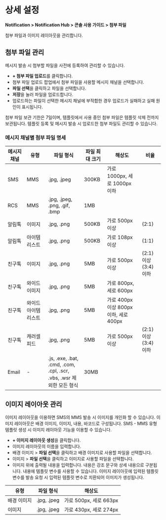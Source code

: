 <style>
.page__rnb .lst_rnb_item .rnb_item:first-of-type a {
    display: inline !important;
}
</style>
<h1>상세 설정</h1>

**Notification > Notification Hub > 콘솔 사용 가이드 > 첨부 파일**

첨부 파일과 이미지 레이아웃을 관리합니다. 

<span id="attachment-management"></span>

## 첨부 파일 관리

메시지 발송 시 첨부할 파일을 사전에 등록하여 관리할 수 있습니다.

* **+ 첨부 파일 업로드**를 클릭합니다.
* 첨부 파일 업로드 팝업에서 첨부 파일을 사용할 메시지 채널을 선택합니다.
* **파일 선택**을 클릭하고 파일을 선택합니다.
* **저장**을 눌러 파일을 업로드합니다.
* 업로드하는 파일이 선택한 메시지 채널에 부적합한 경우 업로드가 실패하고 실패 원인이 표시됩니다.

첨부 파일 보관 기한은 7일이며, 템플릿에서 사용 중인 첨부 파일은 템플릿 삭제 전까지 보관됩니다.
템플릿 등록 및 메시지 발송 시 업로드한 첨부 파일도 관리할 수 있습니다.


### 메시지 채널별 첨부 파일 명세

| 메시지 채널 | 유형             | 파일 형식                                               | 파일 최대 크기 | 해상도                           | 비율                          |
| ----------- | ---------------- | ------------------------------------------------------- | ------------- | -------------------------------- | ----------------------------- |
| SMS         | MMS              | .jpg, .jpeg                                             | 300KB         | 가로 1000px, 세로 1000px 이하    |                               |
| RCS         | MMS              | .jpg, .jpeg, .png, .gif, .bmp                           | 1MB           |                                  |                               |
| 알림톡      | 이미지           | .jpg, .png                                              | 500KB         | 가로 500px 이상                  | (2:1)                         |
| 알림톡      | 아이템 리스트    | .jpg, .png                                              | 500KB         | 가로 108px 이상                  | (1:1)                         |
| 친구톡      | 이미지           | .jpg, .png                                              | 5MB           | 가로 500px 이상                  | (2:1) 이상 (3:4) 이하         |
| 친구톡      | 와이드 이미지    | .jpg, .png                                              | 5MB           | 가로 800px, 세로 600px           |                               |
| 친구톡      | 와이드 아이템 리스트 | .jpg, .png                                          | 5MB           | 가로 400px 이상 800px 이하, 세로 400px |                               |
| 친구톡      | 캐러셀 피드      | .jpg, .png                                              | 5MB           | 가로 500px 이상                  | (2:1) 이상 (3:4) 이하         |
| Email       | -                | .js, .exe, .bat, .cmd, .com, .cpl, .scr, .vbs, .wsr 제외한 모든 형식 | 30MB          |                                  |                               |

## 이미지 레이아웃 관리

이미지 레이아웃을 이용하면 SMS의 MMS 발송 시 이미지를 개인화 할 수 있습니다. 이미지 레이아웃은 배경 이미지, 이미지, 내용, 바코드로 구성됩니다. SMS - MMS 유형 템플릿 생성 시 이미지 레이아웃 기능을 이용할 수 있습니다.

* **+ 이미지 레이아웃 생성**을 클릭합니다.
* 이미지 레이아웃의 이름을 입력합니다.
* 배경 이미지 >  **파일 선택**을 클릭하고 배경 이미지로 사용할 파일을 선택합니다.
* 이미지 > **파일 선택**을 클릭하고 이미지로 사용할 파일을 선택합니다.
* 이미지 위에 출력될 내용을 입력합니다. 내용은 강조 문구와 상세 내용으로 구분됩니다. 내용에 템플릿 변수를 사용할 수 있습니다. 이미지 레이아웃에 입력된 템플릿 변수를 발송 요청 시 입력된 템플릿 변수로 치환되어 이미지가 생성됩니다.

| 유형 | 파일 형식 | 해상도 |
| - | - | - |
| 배경 이미지 | .jpg, .jpeg | 가로 500px, 세로 663px |
| 이미지 | .jpg, .jpeg | 가로 430px, 세로 274px |

